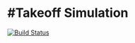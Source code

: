 #Takeoff Simulation
====================
[![Build Status](https://magnum.travis-ci.com/erikmp/Takeoffsim.svg?token=yvZHmCTz2sCBrjxp6ftR&branch=master)](https://magnum.travis-ci.com/erikmp/Takeoffsim)